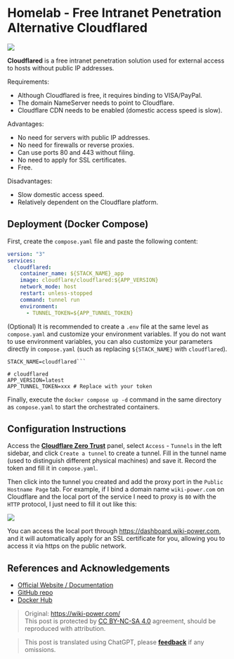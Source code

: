 # Homelab - Free Intranet Penetration Alternative Cloudflared

![](https://wiki-media-1253965369.cos.ap-guangzhou.myqcloud.com/img/20230416143051.png)

**Cloudflared** is a free intranet penetration solution used for external access to hosts without public IP addresses.

Requirements:

- Although Cloudflared is free, it requires binding to VISA/PayPal.
- The domain NameServer needs to point to Cloudflare.
- Cloudflare CDN needs to be enabled (domestic access speed is slow).

Advantages:

- No need for servers with public IP addresses.
- No need for firewalls or reverse proxies.
- Can use ports 80 and 443 without filing.
- No need to apply for SSL certificates.
- Free.

Disadvantages:

- Slow domestic access speed.
- Relatively dependent on the Cloudflare platform.

## Deployment (Docker Compose)

First, create the `compose.yaml` file and paste the following content:

```yaml title="compose.yaml"
version: "3"
services:
  cloudflared:
    container_name: ${STACK_NAME}_app
    image: cloudflare/cloudflared:${APP_VERSION}
    network_mode: host
    restart: unless-stopped
    command: tunnel run
    environment:
      - TUNNEL_TOKEN=${APP_TUNNEL_TOKEN}
```

(Optional) It is recommended to create a `.env` file at the same level as `compose.yaml` and customize your environment variables. If you do not want to use environment variables, you can also customize your parameters directly in `compose.yaml` (such as replacing `${STACK_NAME}` with `cloudflared`).

````dotenv title=".env"
STACK_NAME=cloudflared```

# cloudflared
APP_VERSION=latest
APP_TUNNEL_TOKEN=xxx # Replace with your token
````

Finally, execute the `docker compose up -d` command in the same directory as `compose.yaml` to start the orchestrated containers.

## Configuration Instructions

Access the [**Cloudflare Zero Trust**](https://one.dash.cloudflare.com/) panel, select `Access` - `Tunnels` in the left sidebar, and click `Create a tunnel` to create a tunnel. Fill in the tunnel name (used to distinguish different physical machines) and save it. Record the token and fill it in `compose.yaml`.

Then click into the tunnel you created and add the proxy port in the `Public Hostname Page` tab. For example, if I bind a domain name `wiki-power.com` on Cloudflare and the local port of the service I need to proxy is `80` with the `HTTP` protocol, I just need to fill it out like this:

![](https://wiki-media-1253965369.cos.ap-guangzhou.myqcloud.com/img/20230416183438.png)

You can access the local port through <https://dashboard.wiki-power.com>, and it will automatically apply for an SSL certificate for you, allowing you to access it via https on the public network.

## References and Acknowledgements

- [Official Website / Documentation](https://developers.cloudflare.com/cloudflare-one/connections/connect-apps/)
- [GitHub repo](https://github.com/cloudflare/cloudflared)
- [Docker Hub](https://hub.docker.com/r/cloudflare/cloudflared)

> Original: <https://wiki-power.com/>  
> This post is protected by [CC BY-NC-SA 4.0](https://creativecommons.org/licenses/by/4.0/deed.en) agreement, should be reproduced with attribution.

> This post is translated using ChatGPT, please [**feedback**](https://github.com/linyuxuanlin/Wiki_MkDocs/issues/new) if any omissions.
